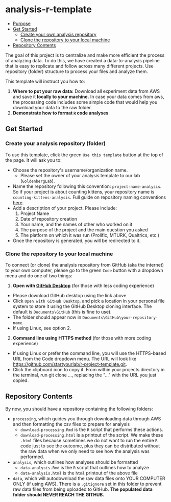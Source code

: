# analysis-r-template

<!-- toc -->
- [Purpose](#purpose)
- [Get Started](#get-started)
    - [Create your own analysis repository](#create-your-analysis-repository-folder)
    - [Clone the repository to your local machine](#clone-the-repository-to-your-local-machine)
- [Repository Contents](#repository-contents)

<!-- tocstop -->

The goal of this project is to centralize and make more efficient the process of analyzing data. To do this, we have created a data-to-analysis pipeline that is easy to replicate and follow across many different projects. Use repository (folder) structure to process your files and analyze them.

This template will instruct you how to:

1. **Where to put your raw data:** Download all experiment data from AWS and save it **locally to your machine.**  In case your data comes from aws, the processing code includes some simple code that would help you download your data to the raw folder.
2. **Demonstrate how to format `R` code analyses**

## Get Started

### Create your analysis repository (folder)

To use this template, click the green `Use this template` button at the top of the page. It will ask you to:

- Choose the repository's username/organization name. 
    - Please set the owner of your analysis template to our lab (`GoldenbergLab`).
- Name the repository following this convention: `project-name-analysis`. So if your project is about counting kittens, your repository name is `counting-kittens-analysis`. Full guide on repository naming conventions [here](https://github.com/GoldenbergLab/naming-conventions#repository-names).
- Add a description of your project. Please include:
    1. Project Name
    2. Date of repository creation
    3. Your name, and the names of other who worked on it
    4. The purpose of the project and the main question you asked
    5. The platform on which it was run (Prolific, MTURK, Qualtrics, etc.)
- Once the repository is generated, you will be redirected to it.

### Clone the repository to your local machine

To connect (or clone) the analysis repository from GitHub (aka the internet) to your own computer, please go to the green `Code` button with a dropdown menu and do one of two things: 

1. **Open with [GitHub Desktop](https://desktop.github.com/)** (for those with less coding experience)

- Please download GitHub desktop using the link above
- Click `Open with GitHub Desktop`, and pick a location in your personal file system to store it using the GitHub Desktop cloning interface. The default is `Documents\GitHub` (this is fine to use).
- The folder should appear now in `Documents\GitHub\your-repository-name`.
- If using Linux, see option 2.

2. **Command line using HTTPS method** (for those with more coding experience)

- If using Linux or prefer the command line, you will use the HTTPS-based URL from the Code dropdown menu. The URL will look like https://github.com/startyourlab/r-project-template.git. 
- Click the clipboard icon to copy it. From within your projects directory in the terminal, run git clone ..., replacing the "..." with the URL you just copied.

## Repository Contents

By now, you should have a repository containing the following folders:

- `processing`, which guides you through downloading data through AWS and then formatting the csv files to prepare for analysis
	- `download-processing.Rmd` is the `R` script that performs these actions.
	- `download-processing.html` is a printout of the script. We make these `.html` files because sometimes we do not want to run the entire `R` code just to see the outcome, plus they can be distributed without the raw data when we only need to see how the analysis was performed.
- `analysis`, which outlines how analyses should be formatted
	- `data-analysis.Rmd` is the `R` script that outlines how to analyze
	- `data-analysis.html` is the `html` printout of the above file
- `data`, which will autodownload the raw data files onto YOUR COMPUTER ONLY (if using AWS). There is a `.gitignore` set in this folder to prevent raw data files from being uploaded to GitHub. **The populated data folder should NEVER REACH THE GITHUB.**
